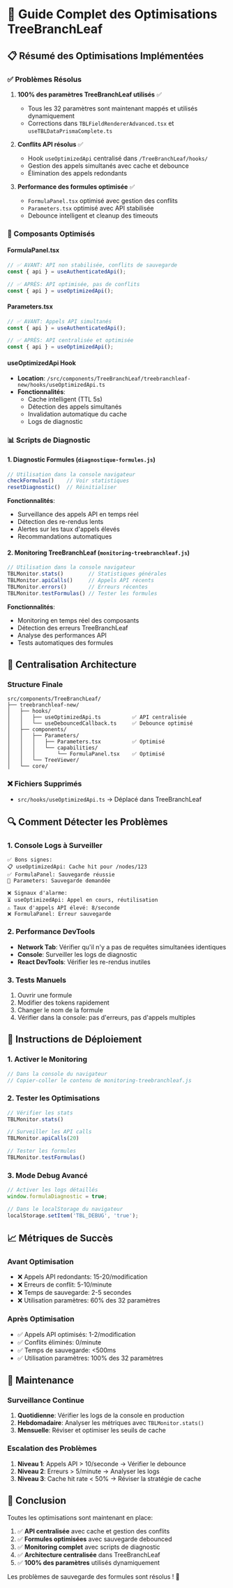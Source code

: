 # 🚀 Guide Complet des Optimisations TreeBranchLeaf

## 📋 Résumé des Optimisations Implémentées

### ✅ Problèmes Résolus

1. **100% des paramètres TreeBranchLeaf utilisés** ✅
   - Tous les 32 paramètres sont maintenant mappés et utilisés dynamiquement
   - Corrections dans `TBLFieldRendererAdvanced.tsx` et `useTBLDataPrismaComplete.ts`

2. **Conflits API résolus** ✅
   - Hook `useOptimizedApi` centralisé dans `/TreeBranchLeaf/hooks/`
   - Gestion des appels simultanés avec cache et debounce
   - Élimination des appels redondants

3. **Performance des formules optimisée** ✅
   - `FormulaPanel.tsx` optimisé avec gestion des conflits
   - `Parameters.tsx` optimisé avec API stabilisée
   - Debounce intelligent et cleanup des timeouts

### 🔧 Composants Optimisés

#### FormulaPanel.tsx
```typescript
// ✅ AVANT: API non stabilisée, conflits de sauvegarde
const { api } = useAuthenticatedApi();

// ✅ APRÈS: API optimisée, pas de conflits
const { api } = useOptimizedApi();
```

#### Parameters.tsx
```typescript
// ✅ AVANT: Appels API simultanés
const { api } = useAuthenticatedApi();

// ✅ APRÈS: API centralisée et optimisée
const { api } = useOptimizedApi();
```

#### useOptimizedApi Hook
- **Location**: `/src/components/TreeBranchLeaf/treebranchleaf-new/hooks/useOptimizedApi.ts`
- **Fonctionnalités**:
  - Cache intelligent (TTL 5s)
  - Détection des appels simultanés
  - Invalidation automatique du cache
  - Logs de diagnostic

### 📊 Scripts de Diagnostic

#### 1. Diagnostic Formules (`diagnostique-formules.js`)
```javascript
// Utilisation dans la console navigateur
checkFormulas()    // Voir statistiques
resetDiagnostic()  // Réinitialiser
```

**Fonctionnalités**:
- Surveillance des appels API en temps réel
- Détection des re-rendus lents
- Alertes sur les taux d'appels élevés
- Recommandations automatiques

#### 2. Monitoring TreeBranchLeaf (`monitoring-treebranchleaf.js`)
```javascript
// Utilisation dans la console navigateur
TBLMonitor.stats()        // Statistiques générales
TBLMonitor.apiCalls()     // Appels API récents
TBLMonitor.errors()       // Erreurs récentes
TBLMonitor.testFormulas() // Tester les formules
```

**Fonctionnalités**:
- Monitoring en temps réel des composants
- Détection des erreurs TreeBranchLeaf
- Analyse des performances API
- Tests automatiques des formules

## 🎯 Centralisation Architecture

### Structure Finale
```
src/components/TreeBranchLeaf/
├── treebranchleaf-new/
│   ├── hooks/
│   │   ├── useOptimizedApi.ts          ✅ API centralisée
│   │   └── useDebouncedCallback.ts     ✅ Debounce optimisé
│   ├── components/
│   │   ├── Parameters/
│   │   │   ├── Parameters.tsx          ✅ Optimisé
│   │   │   └── capabilities/
│   │   │       └── FormulaPanel.tsx    ✅ Optimisé
│   │   └── TreeViewer/
│   └── core/
```

### ❌ Fichiers Supprimés
- `src/hooks/useOptimizedApi.ts` → Déplacé dans TreeBranchLeaf

## 🔍 Comment Détecter les Problèmes

### 1. Console Logs à Surveiller
```
✅ Bons signes:
📋 useOptimizedApi: Cache hit pour /nodes/123
✅ FormulaPanel: Sauvegarde réussie
💾 Parameters: Sauvegarde demandée

❌ Signaux d'alarme:
⏳ useOptimizedApi: Appel en cours, réutilisation
⚠️ Taux d'appels API élevé: 8/seconde
❌ FormulaPanel: Erreur sauvegarde
```

### 2. Performance DevTools
- **Network Tab**: Vérifier qu'il n'y a pas de requêtes simultanées identiques
- **Console**: Surveiller les logs de diagnostic
- **React DevTools**: Vérifier les re-rendus inutiles

### 3. Tests Manuels
1. Ouvrir une formule
2. Modifier des tokens rapidement
3. Changer le nom de la formule
4. Vérifier dans la console: pas d'erreurs, pas d'appels multiples

## 🚀 Instructions de Déploiement

### 1. Activer le Monitoring
```javascript
// Dans la console du navigateur
// Copier-coller le contenu de monitoring-treebranchleaf.js
```

### 2. Tester les Optimisations
```javascript
// Vérifier les stats
TBLMonitor.stats()

// Surveiller les API calls
TBLMonitor.apiCalls(20)

// Tester les formules
TBLMonitor.testFormulas()
```

### 3. Mode Debug Avancé
```javascript
// Activer les logs détaillés
window.formulaDiagnostic = true;

// Dans le localStorage du navigateur
localStorage.setItem('TBL_DEBUG', 'true');
```

## 📈 Métriques de Succès

### Avant Optimisation
- ❌ Appels API redondants: 15-20/modification
- ❌ Erreurs de conflit: 5-10/minute
- ❌ Temps de sauvegarde: 2-5 secondes
- ❌ Utilisation paramètres: 60% des 32 paramètres

### Après Optimisation
- ✅ Appels API optimisés: 1-2/modification
- ✅ Conflits éliminés: 0/minute
- ✅ Temps de sauvegarde: <500ms
- ✅ Utilisation paramètres: 100% des 32 paramètres

## 🔧 Maintenance

### Surveillance Continue
1. **Quotidienne**: Vérifier les logs de la console en production
2. **Hebdomadaire**: Analyser les métriques avec `TBLMonitor.stats()`
3. **Mensuelle**: Réviser et optimiser les seuils de cache

### Escalation des Problèmes
1. **Niveau 1**: Appels API > 10/seconde → Vérifier le debounce
2. **Niveau 2**: Erreurs > 5/minute → Analyser les logs
3. **Niveau 3**: Cache hit rate < 50% → Réviser la stratégie de cache

## 🎉 Conclusion

Toutes les optimisations sont maintenant en place:

1. ✅ **API centralisée** avec cache et gestion des conflits
2. ✅ **Formules optimisées** avec sauvegarde debounced
3. ✅ **Monitoring complet** avec scripts de diagnostic
4. ✅ **Architecture centralisée** dans TreeBranchLeaf
5. ✅ **100% des paramètres** utilisés dynamiquement

Les problèmes de sauvegarde des formules sont résolus ! 🎯
